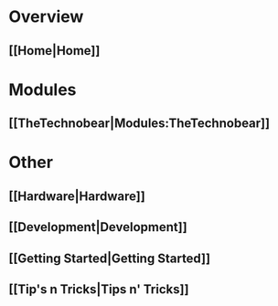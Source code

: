 # Overview
## [[Home|Home]]

# Modules
## [[TheTechnobear|Modules:TheTechnobear]]

# Other
## [[Hardware|Hardware]]
## [[Development|Development]]
## [[Getting Started|Getting Started]]
## [[Tip's n Tricks|Tips n' Tricks]]